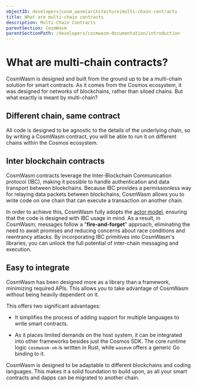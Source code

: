 ```yaml
---
objectID: developers|cosm_wasm|architecture|multi-chain-contracts
title: What are multi-chain contracts
description: Multi-Chain Contracts
parentSection: CosmWasm
parentSectionPath: /developers/cosmwasm-documentation/introduction
---
```


# What are multi-chain contracts?
CosmWasm is designed and built from the ground up to be a multi-chain solution for smart contracts. As it comes from the Cosmos ecosystem, it was designed for networks of blockchains, rather than siloed chains. But what exactly is meant by multi-chain?

## Different chain, same contract
All code is designed to be agnostic to the details of the underlying chain, so by writing a CosmWasm contract, you will be able to run it on different chains within the Cosmos ecosystem.

## Inter blockchain contracts
CosmWasm contracts leverage the Inter-Blockchain Communication protocol (IBC), making it possible to handle authentication and data transport between blockchains. Because IBC  provides a permissionless way for relaying data packets between blockchains, CosmWasm allows you to write code on one chain that can execute a transaction on another chain.

In order to achieve this, CosmWasm fully adopts the [actor model](/developers/cosmwasm-documentation/architecture/actor-model-intro), ensuring that the code is designed with IBC usage in mind. As a result, in CosmWasm, messages follow a "**fire-and-forget**" approach, eliminating the need to await promises and reducing concerns about race conditions and reentrancy attacks. By incorporating IBC primitives into CosmWasm's libraries, you can unlock the full potential of inter-chain messaging and execution.

## Easy to integrate
CosmWasm has been designed more as a library than a framework, minimizing required APIs. This allows you to take advantage of CosmWasm without being heavily dependent on it.

This offers two significant advantages:

- It simplifies the process of adding support for multiple languages to write smart contracts.

- As it places limited demands on the host system, it can be integrated into other frameworks besides just the Cosmos SDK. The core runtime logic `cosmwasm-vm` is written in Rust, while `wasmvm` offers a generic Go binding to it.

CosmWasm is designed to be adaptable to different blockchains and coding languages. This makes it a solid foundation to build upon, as all your smart contracts and dapps can be migrated to another chain.
